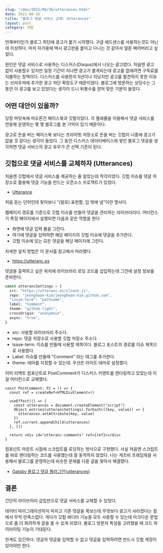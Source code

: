 ```yaml
---
slug: "/dev/2021/08/26/utterances.html"
date: 2021-08-26
title: "블로그 댓글 서비스 교체: Utterances"
layout: post
category: 개발
---
```


언제부터인가 블로그 하단에 광고가 붙기 시작했다.
구글 애드샌스를 사용하는것도 아닌데 이상하다.
마치 자가용에 택시 광고판을 붙이고 다니는 것 같아서 얼른 떼어버리고 싶었다.

원인은 댓글 서비스로 사용하는 디스커스(Disqus)에서 나오는 광고였다.
처음엔 광고 없이 사용할수 있지만 일정 기간이 지나면 광고가 붙게되는데 광고를 없애려면 구독료를 지불하는 정책이다.
디스커스를 사용한지 5년이나 지났지만 광고를 발견하지 못한 이유는 브라우져에 추가한 광고 차단 확장도구 때문이었다.
블로그에 방문하는 상당수는 그 동안 이 광고를 보고 있었다는 생각이 드니 뒤통수를 얻어 맞은 기분이 들었다.

## 어떤 대안이 있을까?

당장 머릿속에 떠오른건 페이스북과 깃헙이었다.
각 플래폼을 이용해서 댓글 서비스를 연동해 운영하는 몇 몇 블로그를 본 기억이 있기 때문이다.

광고로 돈을 버는 페이스북 보다는 프라이빗 저장소로 돈을 버는 깃헙이 나중에 광고가 없을 것 같다는 생각이 들었다.
그 동안 디스커스 데이터베이스에 쌓인 블로그 댓글을 생각하면 댓글 서비스의 광고 유무가 큰 선택 기준이 된다.

## 깃헙으로 댓글 서비스를 교체하자 (Utterances)

처음엔 깃헙에서 댓글 서비스를 제공하는 줄 알았는데 착각이었다.
깃헙 이슈를 댓글 저장소로 활용해 댓글 기능을 만드는 오픈소스 프로젝트가 있었다.

- [Utterance](https://github.com/utterance/utterances)

처음 듣는 단어인데 찾아보니 "(말로) 표현함, 입 밖에 냄"이란 명사다.

웹페이지 경로를 기준으로 깃헙 이슈를 만들어 댓글을 관리하는 라이브러리다.
어터런스가 특정 페이지에서 실행되면 다음과 같은 역할을 한다

- 화면에 댓글 입력 폼을 그린다.
- 여기에 댓글을 입력하면 해당 페이지의 깃헙 이슈에 댓글을 추가한다.
- 깃헙 이슈에 있는 모든 댓글을 해당 페이지에 그린다.

자세한 설치 방법은 이 문서를 참고해서 따라했다.

- https://utteranc.es

댓글을 출력하고 싶은 위치에 라이브러리 로딩 코드를 삽입하는데 그전에 설정 정보를 준비한다.

```ts
const utterancSettings = {
  src: "https://utteranc.es/client.js",
  repo: "jeonghwan-kim/jeonghwan-kim.github.com",
  "issue-term": "pathname",
  label: "Comment",
  theme: "github-light",
  crossOrigin: "anonymous",
  async: "true",
}
```

- src: 사용할 라이브러리 주소다.
- repo: 댓글 저장소로 사용할 깃헙 저장소 주소다.
- Issue-term: 이슈를 만들때 사용할 제목이다. 블로그 포스트의 경로를 이슈 제목으로 사용했다.
- Label: 이슈를 만들때 "Comment" 라는 태그를 추가한다.
- theme: 테마를 지정할 수 있는데. 우선은 라이트 테마로 설정했다.

이미 리액트 컴포넌트로 PostComment가 디스커스 커맨트를 렌더링하고 있었는데 이걸 어터런스로 교체했다.

```tsx
const PostComment: FC = () => {
  const ref = createRef<HTMLDivElement>()

  useEffect(() => {
    const utterances = document.createElement("script")
    Object.entries(utterancSettings).forEach(([key, value]) => {
      utterances.setAttribute(key, value)
    })
    ref.current.appendChild(utterances)
  }, [])

  return <div id="utteranc-comments" ref={ref}></div>
}
```

컴포넌트 마운트 시점에 스크립트를 로딩하는 방식으로 구현했다.
사실 처음엔 스크립트를 바로 렌더링하는 코드를 사용했는데 잘 동작하지 않았다.
나는 게츠비 프레임웍을 사용해서 블로그를 운영하는데 비슷한 문제를 다룬 글을 찾아서 해결했다.

- [Gatsby 블로그 댓글 플러그인(utterances)](https://utteranc.es)

## 결론

간단히 라이브러리 삽입만으로 댓글 서비스를 교체할 수 있었다.

데이터 마이그레이션까지 마치고 기존 댓글을 쭉보는데 무엇보다 광고가 사라졌다는 점에서 무척 만족스럽다.
게다가 깃헙 에디터 기능을 모두 사용할 수 있는데 마크다운 문법으로 좀 더 화려하게 글을 쓸 수 있게 되었다.
블로그 방문자 특성을 고려했을 때 코드 하이라이팅 기능이 기대된다.

한계도 있긴하다. 댓글의 댓글을 입력할 수 없고 댓글을 입력하려면 반드시 깃헙 계정이 있어야만 한다.
